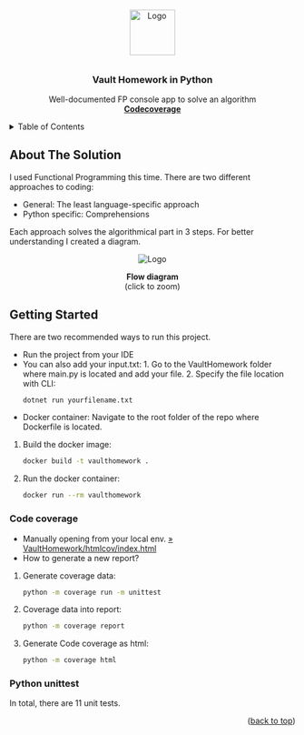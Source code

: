 <!-- Top of your README.md -->
<a name="top"></a>

<!-- PROJECT LOGO -->
<br />
<div align="center">
  <a><img src="https://i.imgur.com/dZVNWFP.png" alt="Logo" width="80" height="80"></a>

 ######  <h3 align="center">Vault Homework in Python</h3>

  <p align="center">
    Well-documented FP console app to solve an algorithm
    <br />
    <a href="https://i.imgur.com/4UYAoUO.png"><strong>Codecoverage </strong></a>
</div>



<!-- TABLE OF CONTENTS -->
<details>
  <summary>Table of Contents</summary>
  <ol>
    <li><a href="#about-the-solution">About The Solution</a></li>
    <li><a href="#getting-started">Getting Started</a></li>
    <li><a href="#python-unittest-test">Python unittest Test</a></li>
    <li><a href="#code-coverage">Code coverage</a></li>
  </ol>
</details>

<!--About The Solution -->
## About The Solution

I used Functional Programming this time. There are two different approaches to coding:
* General: The least language-specific approach
* Python specific: Comprehensions

Each approach solves the algorithmical part in 3 steps. For better understanding I created a diagram.
<div align="center">
  <a><img src="https://i.imgur.com/LwSPDSU.png" alt="Logo" ></a>
</div>
<p align="center">
    <strong>Flow diagram</strong><br>
    (click to zoom)</a>

<!-- GETTING STARTED -->
## Getting Started

There are two recommended ways to run this project.
* Run the project from your IDE
* You can also add your input.txt:
        1. Go to the VaultHomework folder where main.py is located and add your file.
    2. Specify the file location with CLI:
     ```sh
     dotnet run yourfilename.txt
     ```
* Docker container: Navigate to the root folder of the repo where Dockerfile is located.
1. Build the docker image: 
    ```sh
    docker build -t vaulthomework .
    ```
2. Run the docker container:
    ```sh
    docker run --rm vaulthomework
    ```

<!-- Code coverage -->
### Code coverage 
* Manually opening from your local env. <a href="https://i.imgur.com/4UYAoUO.png">» VaultHomework/htmlcov/index.html</a>
* How to generate a new report?
1. Generate coverage data:
    ```sh
    python -m coverage run -m unittest
    ```
2. Coverage data into report:

    ```sh
    python -m coverage report
    ```
3. Generate Code coverage as html:
    ```sh
    python -m coverage html 
    ```

<!-- Python unittest Test -->
### Python unittest

In total, there are 11 unit tests.
<p align="right">(<a href="#vault-homework-in-python">back to top</a>)</p>

